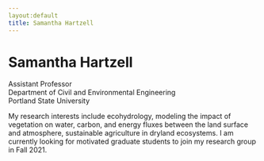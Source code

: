 ```yaml
---
layout:default
title: Samantha Hartzell
---
```

# Samantha Hartzell

Assistant Professor\
Department of Civil and Environmental Engineering\
Portland State University

My research interests include ecohydrology, modeling the impact of vegetation on water, carbon, and energy fluxes between the land surface and atmosphere, sustainable agriculture in dryland ecosystems. I am currently looking for motivated graduate students to join my research group in Fall 2021.

